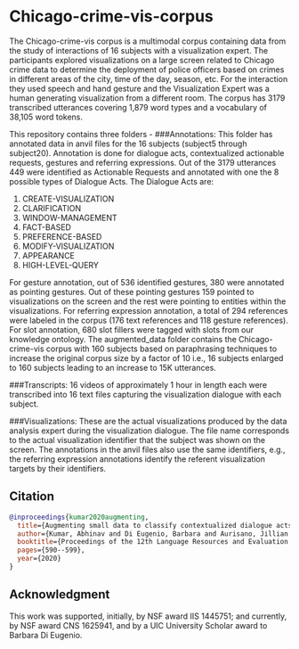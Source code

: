 # Chicago-crime-vis-corpus
The Chicago-crime-vis corpus is a multimodal corpus containing data from the study of interactions of 16 subjects with a visualization expert. The participants explored visualizations on a large screen related to Chicago crime data to determine the deployment of police officers based on crimes in different areas of the city, time of the day, season, etc. For the interaction they used speech and hand gesture and the Visualization Expert was a human generating visualization from a different room. The corpus has 3179 transcribed utterances covering 1,879 word types and a vocabulary of 38,105 word tokens. 

This repository contains three folders -
###Annotations: 
This folder has annotated data in anvil files for the 16 subjects (subject5 through subject20). Annotation is done for dialogue acts, contextualized actionable requests, gestures and referring expressions. Out of the 3179 utterances 449 were identified as Actionable Requests and annotated with one the 8 possible types of Dialogue Acts. 
The Dialogue Acts are:
1.	CREATE-VISUALIZATION
2.	CLARIFICATION
3.	WINDOW-MANAGEMENT
4.	FACT-BASED
5.	PREFERENCE-BASED
6.	MODIFY-VISUALIZATION
7.	APPEARANCE
8.	HIGH-LEVEL-QUERY

For gesture annotation, out of 536 identified gestures, 380 were annotated as pointing gestures. Out of these pointing gestures 159 pointed to visualizations on the screen and the rest were pointing to entities within the visualizations. 
For referring expression annotation, a total of 294 references were labeled in the corpus (176 text references and 118 gesture references). 
For slot annotation, 680 slot fillers were tagged with slots from our knowledge ontology.
The augmented_data folder contains the Chicago-crime-vis corpus with 160 subjects based on paraphrasing techniques to increase the original corpus size by a factor of 10 i.e., 16 subjects enlarged to 160 subjects leading to an increase to 15K utterances. 

###Transcripts:
16 videos of approximately 1 hour in length each were transcribed into 16 text files capturing the visualization dialogue with each subject. 

###Visualizations:
These are the actual visualizations produced by the data analysis expert during the visualization dialogue. The file name corresponds to the actual visualization identifier that the subject was shown on the screen. The annotations in the anvil files also use the same identifiers, e.g., the referring expression annotations identify the referent visualization targets by their identifiers.



## Citation
```bibtex
@inproceedings{kumar2020augmenting,
  title={Augmenting small data to classify contextualized dialogue acts for exploratory visualization},
  author={Kumar, Abhinav and Di Eugenio, Barbara and Aurisano, Jillian and Johnson, Andrew},
  booktitle={Proceedings of the 12th Language Resources and Evaluation Conference},
  pages={590--599},
  year={2020}
}
```
## Acknowledgment

This work was supported, initially, by NSF award IIS 1445751; and currently, by NSF award CNS 1625941, and by a UIC University Scholar award to Barbara Di Eugenio.

